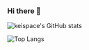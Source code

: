 ### Hi there 👋

![keispace's GitHub stats](https://github-readme-stats.vercel.app/api?username=keispace&show_icons=true&theme=solarized-dark)

![Top Langs](https://github-readme-stats.vercel.app/api/top-langs/?username=keispace&layout=compact&theme=tokyonight)
<!--
**keispace/keispace** is a ✨ _special_ ✨ repository because its `README.md` (this file) appears on your GitHub profile.

Here are some ideas to get you started:

- 🔭 I’m currently working on ...
- 🌱 I’m currently learning ...
- 👯 I’m looking to collaborate on ...
- 🤔 I’m looking for help with ...
- 💬 Ask me about ...
- 📫 How to reach me: ...
- 😄 Pronouns: ...
- ⚡ Fun fact: ...
-->
